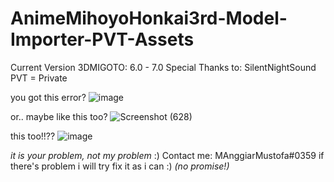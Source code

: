 # AnimeMihoyoHonkai3rd-Model-Importer-PVT-Assets
Current Version 3DMIGOTO: 6.0 - 7.0
Special Thanks to: SilentNightSound
PVT = Private


you got this error?
![image](https://user-images.githubusercontent.com/115152799/233425280-4cc03135-b2bf-4f77-9596-1d817b7d57df.png)

or.. maybe like this too?
![Screenshot (628)](https://user-images.githubusercontent.com/115152799/233425753-8f97f9a8-e0c8-4dcd-8923-f157fe1e1d55.png)

this too!!??
![image](https://user-images.githubusercontent.com/115152799/236383347-87f3804d-72da-4938-9895-b6114a7f5595.png)


*it is your problem, not my problem* :)
Contact me: MAnggiarMustofa#0359 if there's problem i will try fix it as i can :) *(no promise!)*
